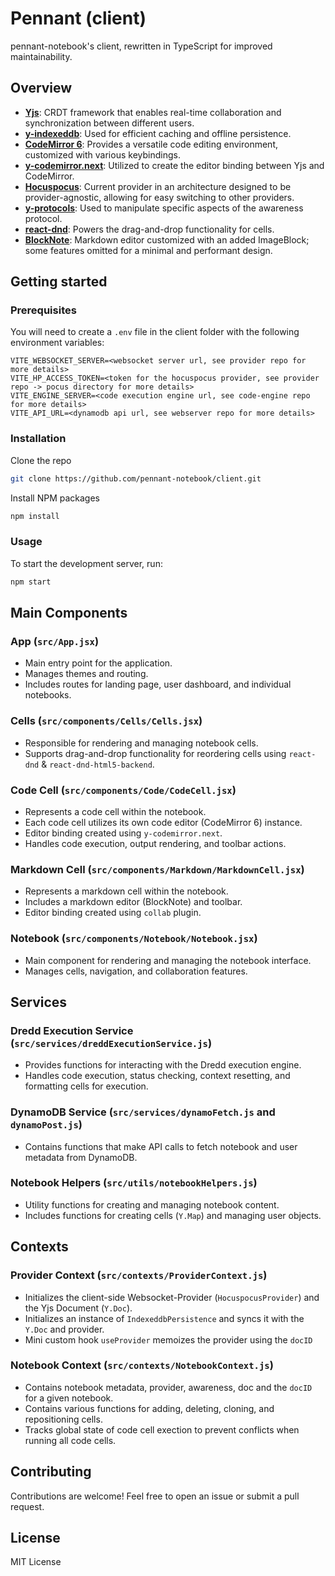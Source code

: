 # Pennant (client)

pennant-notebook's client, rewritten in TypeScript for improved maintainability.

## Overview

- **[Yjs](https://github.com/yjs/yjs)**: CRDT framework that enables real-time collaboration and synchronization between different users.
- **[y-indexeddb](https://github.com/yjs/y-indexeddb)**: Used for efficient caching and offline persistence.
- **[CodeMirror 6](https://github.com/codemirror/dev)**: Provides a versatile code editing environment, customized with various keybindings.
- **[y-codemirror.next](https://github.com/yjs/y-codemirror.next)**: Utilized to create the editor binding between Yjs and CodeMirror.
- **[Hocuspocus](https://github.com/ueberdosis/hocuspocus)**: Current provider in an architecture designed to be provider-agnostic, allowing for easy switching to other providers.
- **[y-protocols](https://github.com/yjs/y-protocols)**: Used to manipulate specific aspects of the awareness protocol.
- **[react-dnd](https://github.com/react-dnd/react-dnd)**: Powers the drag-and-drop functionality for cells.
- **[BlockNote](https://github.com/TypeCellOS/BlockNote)**: Markdown editor customized with an added ImageBlock; some features omitted for a minimal and performant design.

## Getting started

### Prerequisites

You will need to create a `.env` file in the client folder with the following environment variables:

```env
VITE_WEBSOCKET_SERVER=<websocket server url, see provider repo for more details>
VITE_HP_ACCESS_TOKEN=<token for the hocuspocus provider, see provider repo -> pocus directory for more details>
VITE_ENGINE_SERVER=<code execution engine url, see code-engine repo for more details>
VITE_API_URL=<dynamodb api url, see webserver repo for more details>
```

### Installation

Clone the repo

```bash
git clone https://github.com/pennant-notebook/client.git
```

Install NPM packages

```bash
npm install
```

### Usage

To start the development server, run:

```bash
npm start
```

## Main Components

### App (`src/App.jsx`)

- Main entry point for the application.
- Manages themes and routing.
- Includes routes for landing page, user dashboard, and individual notebooks.

### Cells (`src/components/Cells/Cells.jsx`)

- Responsible for rendering and managing notebook cells.
- Supports drag-and-drop functionality for reordering cells using `react-dnd` & `react-dnd-html5-backend`.

### Code Cell (`src/components/Code/CodeCell.jsx`)

- Represents a code cell within the notebook.
- Each code cell utilizes its own code editor (CodeMirror 6) instance.
- Editor binding created using `y-codemirror.next`.
- Handles code execution, output rendering, and toolbar actions.

### Markdown Cell (`src/components/Markdown/MarkdownCell.jsx`)

- Represents a markdown cell within the notebook.
- Includes a markdown editor (BlockNote) and toolbar.
- Editor binding created using `collab` plugin.

### Notebook (`src/components/Notebook/Notebook.jsx`)

- Main component for rendering and managing the notebook interface.
- Manages cells, navigation, and collaboration features.

## Services

### Dredd Execution Service (`src/services/dreddExecutionService.js`)

- Provides functions for interacting with the Dredd execution engine.
- Handles code execution, status checking, context resetting, and formatting cells for execution.

### DynamoDB Service (`src/services/dynamoFetch.js` and `dynamoPost.js`)

- Contains functions that make API calls to fetch notebook and user metadata from DynamoDB.

### Notebook Helpers (`src/utils/notebookHelpers.js`)

- Utility functions for creating and managing notebook content.
- Includes functions for creating cells (`Y.Map`) and managing user objects.

## Contexts

### Provider Context (`src/contexts/ProviderContext.js`)

- Initializes the client-side Websocket-Provider (`HocuspocusProvider`) and the Yjs Document (`Y.Doc`).
- Initializes an instance of `IndexeddbPersistence` and syncs it with the `Y.Doc` and provider.
- Mini custom hook `useProvider` memoizes the provider using the `docID`

### Notebook Context (`src/contexts/NotebookContext.js`)

- Contains notebook metadata, provider, awareness, doc and the `docID` for a given notebook.
- Contains various functions for adding, deleting, cloning, and repositioning cells.
- Tracks global state of code cell exection to prevent conflicts when running all code cells.

## Contributing

Contributions are welcome! Feel free to open an issue or submit a pull request.

## License

MIT License
